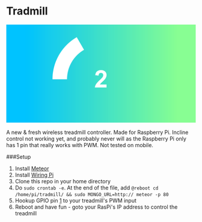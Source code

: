 # Tradmill

![Screenshot](screenshot.png)

A new &amp; fresh wireless treadmill controller.  Made for Raspberry Pi.  Incline control not working yet, and probably never will as the Raspberry Pi only has 1 pin that really works with PWM.  Not tested on mobile.

###Setup
1. Install [Meteor](https://github.com/IGx89/meteor)
2. Install [Wiring Pi](https://projects.drogon.net/raspberry-pi/wiringpi/)
3. Clone this repo in your home directory
4. Do `sudo crontab -e`.  At the end of the file, add `@reboot cd /home/pi/tradmill/ && sudo MONGO_URL=http:// meteor -p 80`
5. Hookup GPIO pin [1](http://pi.gadgetoid.com/pinout) to your treadmill's PWM input
6. Reboot and have fun - goto your RasPi's IP address to control the treadmill

